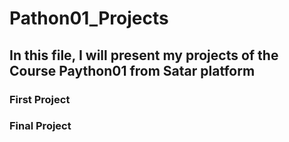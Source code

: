 # Pathon01_Projects 

## In this file, I will present my projects of the Course Paython01 from Satar platform 

### First Project
### Final Project

